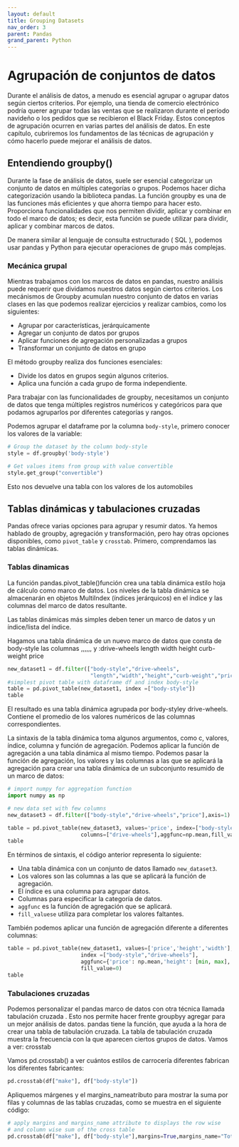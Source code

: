 ```yaml
---
layout: default
title: Grouping Datasets
nav_order: 3
parent: Pandas
grand_parent: Python
---
```


# Agrupación de conjuntos de datos

Durante el análisis de datos, a menudo es esencial agrupar o agrupar datos según ciertos criterios. Por ejemplo, una tienda de comercio electrónico podría querer agrupar todas las ventas que se realizaron durante el período navideño o los pedidos que se recibieron el Black Friday. Estos conceptos de agrupación ocurren en varias partes del análisis de datos. En este capítulo, cubriremos los fundamentos de las técnicas de agrupación y cómo hacerlo puede mejorar el análisis de datos. 

## Entendiendo groupby()

Durante la fase de análisis de datos, suele ser esencial categorizar un conjunto de datos en múltiples categorías o grupos. Podemos hacer dicha categorización usando la biblioteca pandas. La función groupby es una de las funciones más eficientes y que ahorra tiempo para hacer esto. Proporciona funcionalidades que nos permiten dividir, aplicar y combinar en todo el marco de datos; es decir, esta función se puede utilizar para dividir, aplicar y combinar marcos de datos.

De manera similar al lenguaje de consulta estructurado ( SQL ), podemos usar pandas y Python para ejecutar operaciones de grupo más complejas.

### Mecánica grupal

Mientras trabajamos con los marcos de datos en pandas, nuestro análisis puede requerir que dividamos nuestros datos según ciertos criterios. Los mecánismos de Groupby acumulan nuestro conjunto de datos en varias clases en las que podemos realizar ejercicios y realizar cambios, como los siguientes:

- Agrupar por características, jerárquicamente
- Agregar un conjunto de datos por grupos
- Aplicar funciones de agregación personalizadas a grupos
- Transformar un conjunto de datos en grupo

El método groupby realiza dos funciones esenciales:

- Divide los datos en grupos según algunos criterios.
- Aplica una función a cada grupo de forma independiente.

Para trabajar con las funcionalidades de groupby, necesitamos un conjunto de datos que tenga múltiples registros numéricos y categóricos para que podamos agruparlos por diferentes categorías y rangos.

Podemos agrupar el dataframe por la columna `body-style`, primero conocer los valores de la variable:

```python
# Group the dataset by the column body-style
style = df.groupby('body-style')

# Get values items from group with value convertible 
style.get_group("convertible")
```
Esto nos devuelve una tabla con los valores de los automobiles 


## Tablas dinámicas y tabulaciones cruzadas
Pandas ofrece varias opciones para agrupar y resumir datos. Ya hemos hablado de groupby, agregación y transformación, pero hay otras opciones disponibles, como `pivot_table` y `crosstab`. Primero, comprendamos las tablas dinámicas.

### Tablas dinamicas
La función pandas.pivot_table()función crea una tabla dinámica estilo hoja de cálculo como marco de datos. Los niveles de la tabla dinámica se almacenarán en objetos MultiIndex (índices jerárquicos) en el índice y las columnas del marco de datos resultante.

Las tablas dinámicas más simples deben tener un marco de datos y un índice/lista del índice. 

Hagamos una tabla dinámica de un nuevo marco de datos que consta de body-style las columnas ,,,,,, y :drive-wheels length width height curb-weight price

```python
new_dataset1 = df.filter(["body-style","drive-wheels",
                          "length","width","height","curb-weight","price"],axis=1)
#simplest pivot table with dataframe df and index body-style
table = pd.pivot_table(new_dataset1, index =["body-style"]) 
table
```

El resultado es una tabla dinámica agrupada por body-styley drive-wheels. Contiene el promedio de los valores numéricos de las columnas correspondientes.

La sintaxis de la tabla dinámica toma algunos argumentos, como c, valores, índice, columna y función de agregación. Podemos aplicar la función de agregación a una tabla dinámica al mismo tiempo. Podemos pasar la función de agregación, los valores y las columnas a las que se aplicará la agregación para crear una tabla dinámica de un subconjunto resumido de un marco de datos:

```python
# import numpy for aggregation function
import numpy as np

# new data set with few columns
new_dataset3 = df.filter(["body-style","drive-wheels","price"],axis=1)

table = pd.pivot_table(new_dataset3, values='price', index=["body-style"],
                       columns=["drive-wheels"],aggfunc=np.mean,fill_value=0)
table
```
En términos de sintaxis, el código anterior representa lo siguiente:

- Una tabla dinámica con un conjunto de datos llamado `new_dataset3`.
- Los valores son las columnas a las que se aplicará la función de agregación.
- El índice es una columna para agrupar datos.
- Columnas para especificar la categoría de datos.
- `aggfunc` es la función de agregación que se aplicará.
- `fill_valuese` utiliza para completar los valores faltantes.

También podemos aplicar una función de agregación diferente a diferentes columnas:
```python
table = pd.pivot_table(new_dataset1, values=['price','height','width'],
                       index =["body-style","drive-wheels"],
                       aggfunc={'price': np.mean,'height': [min, max],'width': [min, max]},
                       fill_value=0)
table
```

### Tabulaciones cruzadas
Podemos personalizar el pandas marco de datos con otra técnica llamada tabulación cruzada . Esto nos permite hacer frente groupbyy agregar para un mejor análisis de datos. pandas tiene la función, que ayuda a la hora de crear una tabla de tabulación cruzada. La tabla de tabulación cruzada muestra la frecuencia con la que aparecen ciertos grupos de datos. Vamos a ver: crosstab

Vamos pd.crosstab() a ver cuántos estilos de carrocería diferentes fabrican los diferentes fabricantes:

```python
pd.crosstab(df["make"], df["body-style"])
```

Apliquemos márgenes y el margins_nameatributo para mostrar la suma por filas y columnas de las tablas cruzadas, como se muestra en el siguiente código:

```python
# apply margins and margins_name attribute to displays the row wise 
# and column wise sum of the cross table
pd.crosstab(df["make"], df["body-style"],margins=True,margins_name="Total Made")
```

